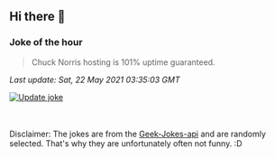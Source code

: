 ## Hi there 👋

### Joke of the hour
<!-- joke -->
>Chuck Norris hosting is 101% uptime guaranteed.
<!-- /joke -->

*Last update: Sat, 22 May 2021 03:35:03 GMT*

[![Update joke](https://github.com/nclskfm/nclskfm/actions/workflows/joke.yml/badge.svg)](https://github.com/nclskfm/nclskfm/actions/workflows/joke.yml)

<br><br>
Disclaimer: The jokes are from the [Geek-Jokes-api](https://github.com/sameerkumar18/geek-joke-api) and are randomly selected. That's why they are unfortunately often not funny. :D
